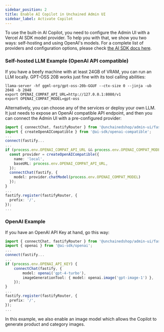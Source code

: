 ```yaml
---
sidebar_position: 2
title: Enable AI Copilot in Unchained Admin UI
sidebar_label: Activate Copilot
---
```


To use the built-in AI Copilot, you need to configure the Admin UI with a Vercel AI SDK model provider. To help you with that, we show you two ways: self-hosting and using OpenAI's models. For a complete list of providers and configuration options, please check [the AI SDK docs here](https://ai-sdk.dev/providers/ai-sdk-providers).

### Self-hosted LLM Example (OpenAI API compatible)

If you have a beefy machine with at least 24GB of VRAM, you can run an LLM locally. GPT-OSS 20B works just fine with its tool calling abilities:
```
llama-server -hf ggml-org/gpt-oss-20b-GGUF --ctx-size 0 --jinja -ub 2048 -b 2048
export OPENAI_COMPAT_API_URL=http://127.0.0.1:8080/v1
export OPENAI_COMPAT_MODEL=gpt-oss
```

Alternatively, you can choose any of the services or deploy your own LLM. It just needs to expose an OpenAI compatible API endpoint, and then you can connect the Admin UI with a pre-configured provider:

```ts
import { connectChat, fastifyRouter } from '@unchainedshop/admin-ui/fastify';
import { createOpenAICompatible } from '@ai-sdk/openai-compatible';
...
connect(fastify...
...
if (process.env.OPENAI_COMPAT_API_URL && process.env.OPENAI_COMPAT_MODEL) {
  const provider = createOpenAICompatible({
    name: 'local',
    baseURL: process.env.OPENAI_COMPAT_API_URL,
  });
  connectChat(fastify, {
    model: provider.chatModel(process.env.OPENAI_COMPAT_MODEL)
  });
}
...
fastify.register(fastifyRouter, {
  prefix: '/',
});
...
```


### OpenAI Example

If you have an OpenAI API Key at hand, go this way:

```ts
import { connectChat, fastifyRouter } from '@unchainedshop/admin-ui/fastify';
import { openai } from '@ai-sdk/openai';
...
connect(fastify...
...
if (process.env.OPENAI_API_KEY) {
    connectChat(fastify, {
        model: openai('gpt-4-turbo'),
        imageGenerationTool: { model: openai.image('gpt-image-1') },
    });
}
...
fastify.register(fastifyRouter, {
  prefix: '/',
});
...
```

In this example, we also enable an image model which allows the Copilot to generate product and category images.